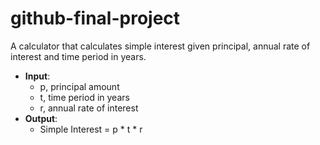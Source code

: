 # github-final-project
A calculator that calculates simple interest given principal, annual rate of interest and time period in years.

- **Input**:
   + p, principal amount
   + t, time period in years
   + r, annual rate of interest
- **Output**:
   + Simple Interest = p \* t \* r
